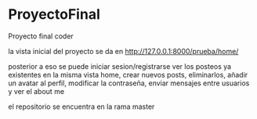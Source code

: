# ProyectoFinal
Proyecto final coder


la vista inicial del proyecto se da en http://127.0.0.1:8000/prueba/home/

posterior a eso se puede iniciar sesion/registrarse ver los posteos ya existentes en la misma vista home, crear nuevos posts, eliminarlos, añadir un avatar al perfil, modificar la contraseña, enviar mensajes entre usuarios y ver el about me

el repositorio se encuentra en la rama master
